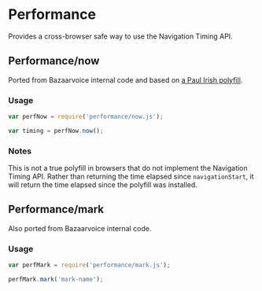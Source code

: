 # Performance

Provides a cross-browser safe way to use the Navigation Timing API.

## Performance/now

Ported from Bazaarvoice internal code and based on [a Paul Irish polyfill][1].

### Usage

```javascript
var perfNow = require('performance/now.js');

var timing = perfNow.now();
```

### Notes

This is not a true polyfill in browsers that do not implement the Navigation
Timing API. Rather than returning the time elapsed since `navigationStart`, it
will return the time elapsed since the polyfill was installed.

## Performance/mark

Also ported from Bazaarvoice internal code.

### Usage

```javascript
var perfMark = require('performance/mark.js');

perfMark.mark('mark-name');
```

[1]: https://gist.github.com/paulirish/5438650
